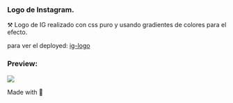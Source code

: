 ### Logo de Instagram.

⚒ Logo de IG realizado con css puro y usando gradientes de colores para el efecto.

para ver el deployed: [ig-logo](https://sifrisky.github.io/ig-logo/) 

### Preview: 
![](screenshot.png)

Made with 💛



